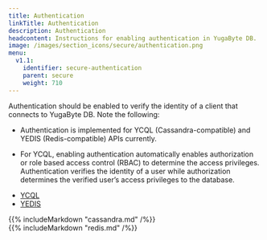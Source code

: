 ```yaml
---
title: Authentication
linkTitle: Authentication
description: Authentication
headcontent: Instructions for enabling authentication in YugaByte DB.
image: /images/section_icons/secure/authentication.png
menu:
  v1.1:
    identifier: secure-authentication
    parent: secure
    weight: 710
---
```


Authentication should be enabled to verify the identity of a client that connects to YugaByte DB. Note the following:

- Authentication is implemented for YCQL (Cassandra-compatible) and YEDIS (Redis-compatible) APIs currently.

- For YCQL, enabling authentication automatically enables authorization or role based access control (RBAC) to determine the access privileges. Authentication verifies the identity of a user while authorization determines the verified user’s access privileges to the database.

<ul class="nav nav-tabs nav-tabs-yb">
  <li >
    <a href="#ycql" class="nav-link active" id="ycql-tab" data-toggle="tab" role="tab" aria-controls="ycql" aria-selected="true">
      <i class="icon-cassandra" aria-hidden="true"></i>
      YCQL
    </a>
  </li>
  <li>
    <a href="#yedis" class="nav-link" id="ycql-tab" data-toggle="tab" role="tab" aria-controls="ycql" aria-selected="false">
      <i class="icon-redis" aria-hidden="true"></i>
      YEDIS
    </a>
  </li>
</ul>

<div class="tab-content">
  <div id="ycql" class="tab-pane fade show active" role="tabpanel" aria-labelledby="ycql-tab">
    {{% includeMarkdown "cassandra.md" /%}}
  </div>
  <div id="yedis" class="tab-pane fade" role="tabpanel" aria-labelledby="yedis-tab">
    {{% includeMarkdown "redis.md" /%}}
  </div>
</div>

